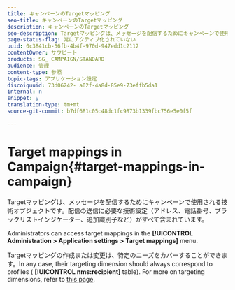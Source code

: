 ```yaml
---
title: キャンペーンのTargetマッピング
seo-title: キャンペーンのTargetマッピング
description: キャンペーンのTargetマッピング
seo-description: Targetマッピングは、メッセージを配信するためにキャンペーンで使用される技術オブジェクトです。配信の送信に必要な技術設定がすべて含まれています。
page-status-flag: 常にアクティブ化されていない
uuid: 0c3841cb-56fb-4b4f-970d-947edd1c2112
contentOwner: サウビート
products: SG_ CAMPAIGN/STANDARD
audience: 管理
content-type: 参照
topic-tags: アプリケーション設定
discoiquuid: 73d06242- a02f-4a8d-85e9-73effb5da1
internal: n
snippet: y
translation-type: tm+mt
source-git-commit: b7df681c05c48dc1fc9873b1339fbc756e5e0f5f

---
```



# Target mappings in Campaign{#target-mappings-in-campaign}

Targetマッピングは、メッセージを配信するためにキャンペーンで使用される技術オブジェクトです。配信の送信に必要な技術設定（アドレス、電話番号、ブラックリストインジケーター、追加識別子など）がすべて含まれています。

Administrators can access target mappings in the **[!UICONTROL Administration > Application settings > Target mappings]** menu.

Targetマッピングの作成または変更は、特定のニーズをカバーすることができます。In any case, their targeting dimension should always correspond to profiles ( **[!UICONTROL nms:recipient]** table). For more on targeting dimensions, refer to [this page](../../automating/using/query.md#targeting-dimensions-and-resources).

